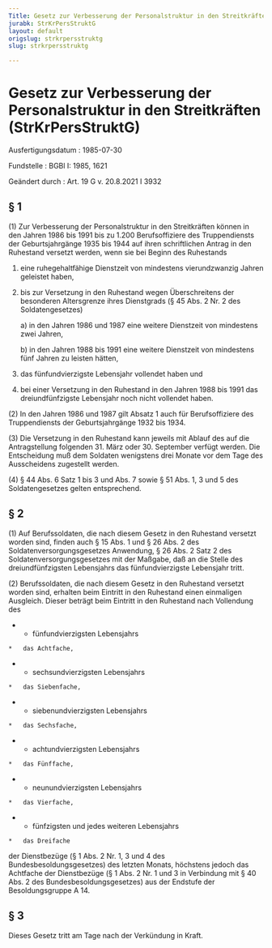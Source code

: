 ```yaml
---
Title: Gesetz zur Verbesserung der Personalstruktur in den Streitkräften
jurabk: StrKrPersStruktG
layout: default
origslug: strkrpersstruktg
slug: strkrpersstruktg

---
```


# Gesetz zur Verbesserung der Personalstruktur in den Streitkräften (StrKrPersStruktG)

Ausfertigungsdatum
:   1985-07-30

Fundstelle
:   BGBl I: 1985, 1621

Geändert durch
:   Art. 19 G v. 20.8.2021 I 3932



## § 1

(1) Zur Verbesserung der Personalstruktur in den Streitkräften können in den Jahren 1986 bis 1991 bis zu 1.200 Berufsoffiziere des Truppendiensts der Geburtsjahrgänge 1935 bis 1944 auf ihren schriftlichen Antrag in den Ruhestand versetzt werden, wenn sie bei Beginn des Ruhestands

1.  eine ruhegehaltfähige Dienstzeit von mindestens vierundzwanzig Jahren geleistet haben,


2.  bis zur Versetzung in den Ruhestand wegen Überschreitens der besonderen Altersgrenze ihres Dienstgrads (§ 45 Abs. 2 Nr. 2 des Soldatengesetzes)

    a)  in den Jahren 1986 und 1987 eine weitere Dienstzeit von mindestens zwei Jahren,


    b)  in den Jahren 1988 bis 1991 eine weitere Dienstzeit von mindestens fünf Jahren zu leisten hätten,





3.  das fünfundvierzigste Lebensjahr vollendet haben und


4.  bei einer Versetzung in den Ruhestand in den Jahren 1988 bis 1991 das dreiundfünfzigste Lebensjahr noch nicht vollendet haben.




(2) In den Jahren 1986 und 1987 gilt Absatz 1 auch für Berufsoffiziere des Truppendiensts der Geburtsjahrgänge 1932 bis 1934.

(3) Die Versetzung in den Ruhestand kann jeweils mit Ablauf des auf die Antragstellung folgenden 31. März oder 30. September verfügt werden. Die Entscheidung muß dem Soldaten wenigstens drei Monate vor dem Tage des Ausscheidens zugestellt werden.

(4) § 44 Abs. 6 Satz 1 bis 3 und Abs. 7 sowie § 51 Abs. 1, 3 und 5 des Soldatengesetzes gelten entsprechend.


## § 2

(1) Auf Berufssoldaten, die nach diesem Gesetz in den Ruhestand versetzt worden sind, finden auch § 15 Abs. 1 und § 26 Abs. 2 des Soldatenversorgungsgesetzes Anwendung, § 26 Abs. 2 Satz 2 des Soldatenversorgungsgesetzes mit der Maßgabe, daß an die Stelle des dreiundfünfzigsten Lebensjahrs das fünfundvierzigste Lebensjahr tritt.

(2) Berufssoldaten, die nach diesem Gesetz in den Ruhestand versetzt worden sind, erhalten beim Eintritt in den Ruhestand einen einmaligen Ausgleich. Dieser beträgt beim Eintritt in den Ruhestand nach Vollendung des

*    *   fünfundvierzigsten Lebensjahrs

    *   das Achtfache,


*    *   sechsundvierzigsten Lebensjahrs

    *   das Siebenfache,


*    *   siebenundvierzigsten Lebensjahrs

    *   das Sechsfache,


*    *   achtundvierzigsten Lebensjahrs

    *   das Fünffache,


*    *   neunundvierzigsten Lebensjahrs

    *   das Vierfache,


*    *   fünfzigsten und jedes weiteren Lebensjahrs

    *   das Dreifache



der Dienstbezüge (§ 1 Abs. 2 Nr. 1, 3 und 4 des Bundesbesoldungsgesetzes) des letzten Monats, höchstens jedoch das Achtfache der Dienstbezüge (§ 1 Abs. 2 Nr. 1 und 3 in Verbindung mit § 40 Abs. 2 des Bundesbesoldungsgesetzes) aus der Endstufe der Besoldungsgruppe A 14.


## § 3

Dieses Gesetz tritt am Tage nach der Verkündung in Kraft.

